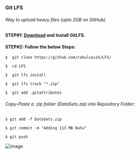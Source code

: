 ### Git LFS
###### Way to upload heavy files (upto 2GB on GitHub)

#### STEP#1: [Download](https://git-lfs.github.com/) and Install GitLFS.
#### STEP#2: Follow the below Steps: </br>
```
$  git clone https://github.com/rahulvaish/LFS/
```
```
$  cd LFS
```
```
$  git lfs install
```
```
$  git lfs track "*.zip"
```
```
$  git add .gitattributes
```
###### Copy-Paste a .zip folder (DataSets.zip) into Repository Folder: </br>
```
$ git add -f DataSets.zip
```
```
$ git commit -m "Adding 113 MB Data"
```
```
$ git push
```

![image](https://user-images.githubusercontent.com/689226/73557905-1c502480-4478-11ea-8ded-b51b559ad64c.png)
